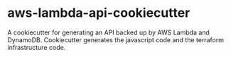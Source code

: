 # aws-lambda-api-cookiecutter
A cookiecutter for generating an API backed up by AWS Lambda and DynamoDB. Cookiecutter generates the javascript code and the terraform infrastructure code.
